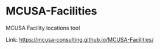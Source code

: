 # MCUSA-Facilities

MCUSA Facility locations tool

Link: https://mcusa-consulting.github.io/MCUSA-Facilities/
